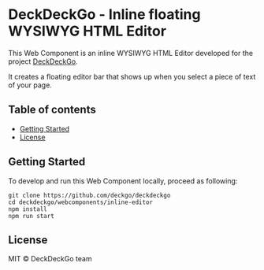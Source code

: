 # DeckDeckGo - Inline floating WYSIWYG HTML Editor

This Web Component is an inline WYSIWYG HTML Editor developed for the project [DeckDeckGo].

It creates a floating editor bar that shows up when you select a piece of text of your page.

## Table of contents

- [Getting Started](#getting-started)
- [License](#license)

## Getting Started

To develop and run this Web Component locally, proceed as following:

```
git clone https://github.com/deckgo/deckdeckgo
cd deckdeckgo/webcomponents/inline-editor
npm install
npm run start
```

## License

MIT © DeckDeckGo team

[DeckDeckGo]: https://deckdeckgo.com
